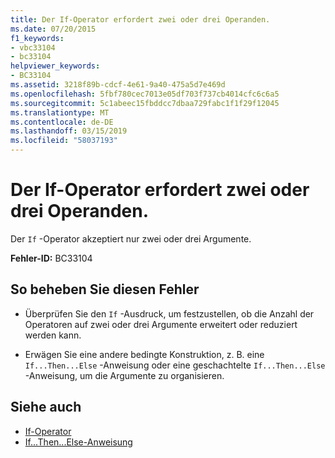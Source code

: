 ```yaml
---
title: Der If-Operator erfordert zwei oder drei Operanden.
ms.date: 07/20/2015
f1_keywords:
- vbc33104
- bc33104
helpviewer_keywords:
- BC33104
ms.assetid: 3218f89b-cdcf-4e61-9a40-475a5d7e469d
ms.openlocfilehash: 5fbf780cec7013e05df703f737cb4014cfc6c6a5
ms.sourcegitcommit: 5c1abeec15fbddcc7dbaa729fabc1f1f29f12045
ms.translationtype: MT
ms.contentlocale: de-DE
ms.lasthandoff: 03/15/2019
ms.locfileid: "58037193"
---
```

# <a name="if-operator-requires-either-two-or-three-operands"></a>Der If-Operator erfordert zwei oder drei Operanden.
Der `If` -Operator akzeptiert nur zwei oder drei Argumente.  
  
 **Fehler-ID:** BC33104  
  
## <a name="to-correct-this-error"></a>So beheben Sie diesen Fehler  
  
-   Überprüfen Sie den `If` -Ausdruck, um festzustellen, ob die Anzahl der Operatoren auf zwei oder drei Argumente erweitert oder reduziert werden kann.  
  
-   Erwägen Sie eine andere bedingte Konstruktion, z. B. eine `If...Then...Else` -Anweisung oder eine geschachtelte `If...Then...Else` -Anweisung, um die Argumente zu organisieren.  
  
## <a name="see-also"></a>Siehe auch

- [If-Operator](../../visual-basic/language-reference/operators/if-operator.md)
- [If...Then...Else-Anweisung](../../visual-basic/language-reference/statements/if-then-else-statement.md)
